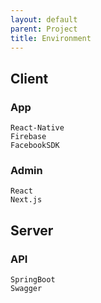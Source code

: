 ```yaml
---
layout: default
parent: Project
title: Environment
---
```


## Client

### App
    React-Native
    Firebase
    FacebookSDK

### Admin
    React
    Next.js


## Server

### API
    SpringBoot
    Swagger


